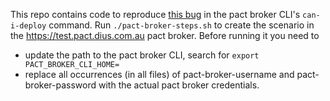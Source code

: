 This repo contains code to reproduce [this bug](https://github.com/pact-foundation/pact_broker-client/issues/33) in the pact broker CLI's `can-i-deploy` command.
Run `./pact-broker-steps.sh` to create the scenario in the https://test.pact.dius.com.au pact broker. 
Before running it you need to
- update the path to the pact broker CLI, search for `export PACT_BROKER_CLI_HOME=`
- replace all occurrences (in all files) of pact-broker-username and pact-broker-password with the actual pact broker credentials.  
